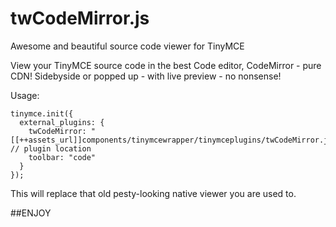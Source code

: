 # twCodeMirror.js
Awesome and beautiful source code viewer for TinyMCE

View your TinyMCE source code in the best Code editor, CodeMirror - pure CDN!
Sidebyside or popped up - with live preview - no nonsense!

Usage:
```
tinymce.init({
  external_plugins: {
    twCodeMirror: "[[++assets_url]]components/tinymcewrapper/tinymceplugins/twCodeMirror.js", // plugin location
    toolbar: "code"
  }
});
```
This will replace that old pesty-looking native viewer you are used to.

##ENJOY
